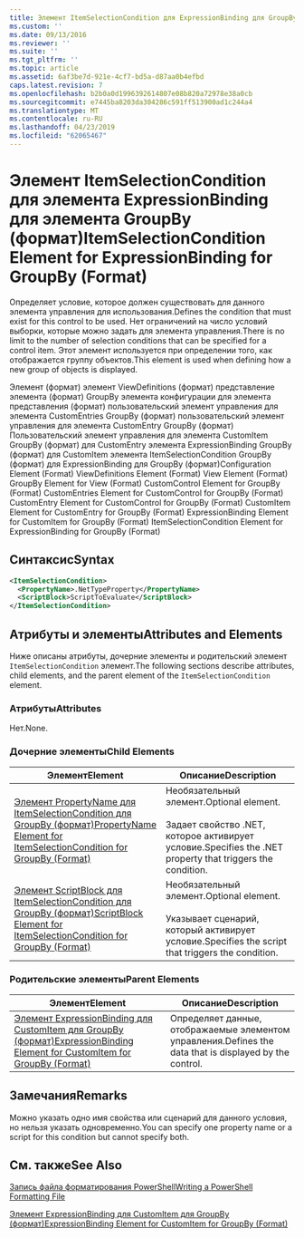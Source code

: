 ```yaml
---
title: Элемент ItemSelectionCondition для ExpressionBinding для GroupBy (формат) | Документация Майкрософт
ms.custom: ''
ms.date: 09/13/2016
ms.reviewer: ''
ms.suite: ''
ms.tgt_pltfrm: ''
ms.topic: article
ms.assetid: 6af3be7d-921e-4cf7-bd5a-d87aa0b4efbd
caps.latest.revision: 7
ms.openlocfilehash: b2b0a0d1996392614807e08b820a72978e38a0cb
ms.sourcegitcommit: e7445ba8203da304286c591ff513900ad1c244a4
ms.translationtype: MT
ms.contentlocale: ru-RU
ms.lasthandoff: 04/23/2019
ms.locfileid: "62065467"
---
```

# <a name="itemselectioncondition-element-for-expressionbinding-for-groupby-format"></a><span data-ttu-id="ddf40-102">Элемент ItemSelectionCondition для элемента ExpressionBinding для элемента GroupBy (формат)</span><span class="sxs-lookup"><span data-stu-id="ddf40-102">ItemSelectionCondition Element for ExpressionBinding for GroupBy (Format)</span></span>

<span data-ttu-id="ddf40-103">Определяет условие, которое должен существовать для данного элемента управления для использования.</span><span class="sxs-lookup"><span data-stu-id="ddf40-103">Defines the condition that must exist for this control to be used.</span></span> <span data-ttu-id="ddf40-104">Нет ограничений на число условий выборки, которые можно задать для элемента управления.</span><span class="sxs-lookup"><span data-stu-id="ddf40-104">There is no limit to the number of selection conditions that can be specified for a control item.</span></span> <span data-ttu-id="ddf40-105">Этот элемент используется при определении того, как отображается группу объектов.</span><span class="sxs-lookup"><span data-stu-id="ddf40-105">This element is used when defining how a new group of objects is displayed.</span></span>

<span data-ttu-id="ddf40-106">Элемент (формат) элемент ViewDefinitions (формат) представление элемента (формат) GroupBy элемента конфигурации для элемента представления (формат) пользовательский элемент управления для элемента CustomEntries GroupBy (формат) пользовательский элемент управления для элемента CustomEntry GroupBy (формат) Пользовательский элемент управления для элемента CustomItem GroupBy (формат) для CustomEntry элемента ExpressionBinding GroupBy (формат) для CustomItem элемента ItemSelectionCondition GroupBy (формат) для ExpressionBinding для GroupBy (формат)</span><span class="sxs-lookup"><span data-stu-id="ddf40-106">Configuration Element (Format) ViewDefinitions Element (Format) View Element (Format) GroupBy Element for View (Format) CustomControl Element for GroupBy (Format) CustomEntries Element for CustomControl for GroupBy (Format) CustomEntry Element for CustomControl for GroupBy (Format) CustomItem Element for CustomEntry for GroupBy (Format) ExpressionBinding Element for CustomItem for GroupBy (Format) ItemSelectionCondition Element for ExpressionBinding for GroupBy (Format)</span></span>

## <a name="syntax"></a><span data-ttu-id="ddf40-107">Синтаксис</span><span class="sxs-lookup"><span data-stu-id="ddf40-107">Syntax</span></span>

```xml
<ItemSelectionCondition>
  <PropertyName>.NetTypeProperty</PropertyName>
  <ScriptBlock>ScriptToEvaluate</ScriptBlock>
</ItemSelectionCondition>
```

## <a name="attributes-and-elements"></a><span data-ttu-id="ddf40-108">Атрибуты и элементы</span><span class="sxs-lookup"><span data-stu-id="ddf40-108">Attributes and Elements</span></span>

<span data-ttu-id="ddf40-109">Ниже описаны атрибуты, дочерние элементы и родительский элемент `ItemSelectionCondition` элемент.</span><span class="sxs-lookup"><span data-stu-id="ddf40-109">The following sections describe attributes, child elements, and the parent element of the `ItemSelectionCondition` element.</span></span>

### <a name="attributes"></a><span data-ttu-id="ddf40-110">Атрибуты</span><span class="sxs-lookup"><span data-stu-id="ddf40-110">Attributes</span></span>

<span data-ttu-id="ddf40-111">Нет.</span><span class="sxs-lookup"><span data-stu-id="ddf40-111">None.</span></span>

### <a name="child-elements"></a><span data-ttu-id="ddf40-112">Дочерние элементы</span><span class="sxs-lookup"><span data-stu-id="ddf40-112">Child Elements</span></span>

|<span data-ttu-id="ddf40-113">Элемент</span><span class="sxs-lookup"><span data-stu-id="ddf40-113">Element</span></span>|<span data-ttu-id="ddf40-114">Описание</span><span class="sxs-lookup"><span data-stu-id="ddf40-114">Description</span></span>|
|-------------|-----------------|
|[<span data-ttu-id="ddf40-115">Элемент PropertyName для ItemSelectionCondition для GroupBy (формат)</span><span class="sxs-lookup"><span data-stu-id="ddf40-115">PropertyName Element for ItemSelectionCondition for GroupBy (Format)</span></span>](./propertyname-element-for-itemselectioncondition-for-groupby-format.md)|<span data-ttu-id="ddf40-116">Необязательный элемент.</span><span class="sxs-lookup"><span data-stu-id="ddf40-116">Optional element.</span></span><br /><br /> <span data-ttu-id="ddf40-117">Задает свойство .NET, которое активирует условие.</span><span class="sxs-lookup"><span data-stu-id="ddf40-117">Specifies the .NET property that triggers the condition.</span></span>|
|[<span data-ttu-id="ddf40-118">Элемент ScriptBlock для ItemSelectionCondition для GroupBy (формат)</span><span class="sxs-lookup"><span data-stu-id="ddf40-118">ScriptBlock Element for ItemSelectionCondition for GroupBy (Format)</span></span>](./scriptblock-element-for-itemselectioncondition-for-groupby-format.md)|<span data-ttu-id="ddf40-119">Необязательный элемент.</span><span class="sxs-lookup"><span data-stu-id="ddf40-119">Optional element.</span></span><br /><br /> <span data-ttu-id="ddf40-120">Указывает сценарий, который активирует условие.</span><span class="sxs-lookup"><span data-stu-id="ddf40-120">Specifies the script that triggers the condition.</span></span>|

### <a name="parent-elements"></a><span data-ttu-id="ddf40-121">Родительские элементы</span><span class="sxs-lookup"><span data-stu-id="ddf40-121">Parent Elements</span></span>

|<span data-ttu-id="ddf40-122">Элемент</span><span class="sxs-lookup"><span data-stu-id="ddf40-122">Element</span></span>|<span data-ttu-id="ddf40-123">Описание</span><span class="sxs-lookup"><span data-stu-id="ddf40-123">Description</span></span>|
|-------------|-----------------|
|[<span data-ttu-id="ddf40-124">Элемент ExpressionBinding для CustomItem для GroupBy (формат)</span><span class="sxs-lookup"><span data-stu-id="ddf40-124">ExpressionBinding Element for CustomItem for GroupBy (Format)</span></span>](./expressionbinding-element-for-customitem-for-groupby-format.md)|<span data-ttu-id="ddf40-125">Определяет данные, отображаемые элементом управления.</span><span class="sxs-lookup"><span data-stu-id="ddf40-125">Defines the data that is displayed by the control.</span></span>|

## <a name="remarks"></a><span data-ttu-id="ddf40-126">Замечания</span><span class="sxs-lookup"><span data-stu-id="ddf40-126">Remarks</span></span>

<span data-ttu-id="ddf40-127">Можно указать одно имя свойства или сценарий для данного условия, но нельзя указать одновременно.</span><span class="sxs-lookup"><span data-stu-id="ddf40-127">You can specify one property name or a script for this condition but cannot specify both.</span></span>

## <a name="see-also"></a><span data-ttu-id="ddf40-128">См. также</span><span class="sxs-lookup"><span data-stu-id="ddf40-128">See Also</span></span>

[<span data-ttu-id="ddf40-129">Запись файла форматирования PowerShell</span><span class="sxs-lookup"><span data-stu-id="ddf40-129">Writing a PowerShell Formatting File</span></span>](./writing-a-powershell-formatting-file.md)

[<span data-ttu-id="ddf40-130">Элемент ExpressionBinding для CustomItem для GroupBy (формат)</span><span class="sxs-lookup"><span data-stu-id="ddf40-130">ExpressionBinding Element for CustomItem for GroupBy (Format)</span></span>](./expressionbinding-element-for-customitem-for-groupby-format.md)

